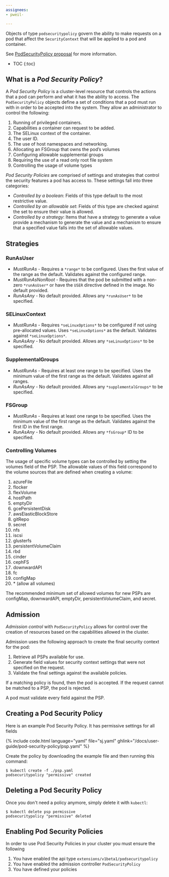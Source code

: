 ```yaml
---
assignees:
- pweil-

---
```


Objects of type `podsecuritypolicy` govern the ability 
to make requests on a pod that affect the `SecurityContext` that will be 
applied to a pod and container.  

See [PodSecurityPolicy proposal](https://github.com/kubernetes/kubernetes/blob/{{page.githubbranch}}/docs/proposals/security-context-constraints.md) for more information.

* TOC
{:toc}

## What is a _Pod Security Policy_?

A _Pod Security Policy_ is a cluster-level resource that controls the 
actions that a pod can perform and what it has the ability to access. The
`PodSecurityPolicy` objects define a set of conditions that a pod must 
run with in order to be accepted into the system. They allow an 
administrator to control the following:

1. Running of privileged containers.
1. Capabilities a container can request to be added.
1. The SELinux context of the container.
1. The user ID.
1. The use of host namespaces and networking.
1. Allocating an FSGroup that owns the pod’s volumes
1. Configuring allowable supplemental groups
1. Requiring the use of a read only root file system
1. Controlling the usage of volume types

_Pod Security Policies_ are comprised of settings and strategies that 
control the security features a pod has access to. These settings fall 
into three categories:

- *Controlled by a boolean*: Fields of this type default to the most 
restrictive value. 
- *Controlled by an allowable set*: Fields of this type are checked 
against the set to ensure their value is allowed.
- *Controlled by a strategy*: Items that have a strategy to generate a value provide
a mechanism to generate the value and a mechanism to ensure that a 
specified value falls into the set of allowable values.


## Strategies

### RunAsUser

- *MustRunAs* - Requires a `*range*` to be configured. Uses the first value
of the range as the default. Validates against the configured range.
- *MustRunAsNonRoot* - Requires that the pod be submitted with a non-zero
`*runAsUser*` or have the `USER` directive defined in the image. No default
provided.
- *RunAsAny* - No default provided. Allows any `*runAsUser*` to be specified.

### SELinuxContext

- *MustRunAs* - Requires `*seLinuxOptions*` to be configured if not using
pre-allocated values. Uses `*seLinuxOptions*` as the default. Validates against
`*seLinuxOptions*`.
- *RunAsAny* - No default provided. Allows any `*seLinuxOptions*` to be
specified.

### SupplementalGroups

- *MustRunAs* - Requires at least one range to be specified. Uses the 
minimum value of the first range as the default. Validates against all ranges.
- *RunAsAny* - No default provided. Allows any `*supplementalGroups*` to be
specified.

### FSGroup

- *MustRunAs* - Requires at least one range to be specified. Uses the 
minimum value of the first range as the default. Validates against the 
first ID in the first range.
- *RunAsAny* - No default provided. Allows any `*fsGroup*` ID to be specified.

### Controlling Volumes

The usage of specific volume types can be controlled by setting the 
volumes field of the PSP. The allowable values of this field correspond 
to the volume sources that are defined when creating a volume:

1. azureFile
1. flocker
1. flexVolume
1. hostPath
1. emptyDir
1. gcePersistentDisk
1. awsElasticBlockStore
1. gitRepo
1. secret
1. nfs
1. iscsi
1. glusterfs
1. persistentVolumeClaim
1. rbd
1. cinder
1. cephFS
1. downwardAPI
1. fc
1. configMap
1. \* (allow all volumes)

The recommended minimum set of allowed volumes for new PSPs are 
configMap, downwardAPI, emptyDir, persistentVolumeClaim, and secret.

## Admission

_Admission control_ with `PodSecurityPolicy` allows for control over the creation of resources
based on the capabilities allowed in the cluster.

Admission uses the following approach to create the final security context for
the pod:

1. Retrieve all PSPs available for use.
1. Generate field values for security context settings that were not specified
on the request.
1. Validate the final settings against the available policies.

If a matching policy is found, then the pod is accepted. If the
request cannot be matched to a PSP, the pod is rejected.

A pod must validate every field against the PSP.

## Creating a Pod Security Policy

Here is an example Pod Security Policy. It has permissive settings for
all fields

{% include code.html language="yaml" file="sj.yaml" ghlink="/docs/user-guide/pod-security-policy/psp.yaml" %}

Create the policy by downloading the example file and then running this command:

```shell
$ kubectl create -f ./psp.yaml
podsecuritypolicy "permissive" created
```

## Deleting a Pod Security Policy

Once you don't need a policy anymore, simply delete it with `kubectl`:

```shell
$ kubectl delete psp permissive
podsecuritypolicy "permissive" deleted
```

## Enabling Pod Security Policies

In order to use Pod Security Policies in your cluster you must ensure the 
following

1.  You have enabled the api type `extensions/v1beta1/podsecuritypolicy`
1.  You have enabled the admission controller `PodSecurityPolicy`
1.  You have defined your policies
